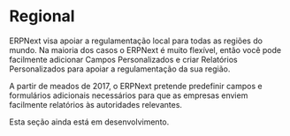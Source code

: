 # Regional



ERPNext visa apoiar a regulamentação local para todas as regiões do mundo. Na maioria dos casos o ERPNext é muito flexível, então você pode facilmente adicionar Campos Personalizados e criar Relatórios Personalizados para apoiar a regulamentação da sua região.


A partir de meados de 2017, o ERPNext pretende predefinir campos e formulários adicionais necessários para que as empresas enviem facilmente relatórios às autoridades relevantes.


Esta seção ainda está em desenvolvimento.



